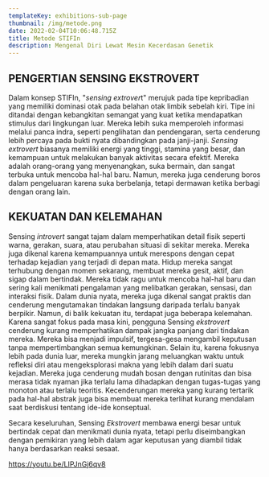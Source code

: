 ```yaml
---
templateKey: exhibitions-sub-page
thumbnail: /img/metode.png
date: 2022-02-04T10:06:48.715Z
title: Metode STIFIn
description: Mengenal Diri Lewat Mesin Kecerdasan Genetik
---
```


<!-- ![clay-images-15](/img/personal.png)

![clay-images-15](/img/familly.png) -->


## PENGERTIAN SENSING EKSTROVERT
Dalam konsep STIFIn, "*sensing extrover*t" merujuk pada tipe kepribadian yang memiliki dominasi otak pada belahan otak limbik sebelah kiri. Tipe ini ditandai dengan kebangkitan semangat yang kuat ketika mendapatkan stimulus dari lingkungan luar. Mereka lebih suka memperoleh informasi melalui panca indra, seperti penglihatan dan pendengaran, serta cenderung lebih percaya pada bukti nyata dibandingkan pada janji-janji. *Sensing extrovert* biasanya memiliki energi yang tinggi, stamina yang besar, dan kemampuan untuk melakukan banyak aktivitas secara efektif. Mereka adalah orang-orang yang menyenangkan, suka bermain, dan sangat terbuka untuk mencoba hal-hal baru. Namun, mereka juga cenderung boros dalam pengeluaran karena suka berbelanja, tetapi dermawan ketika berbagi dengan orang lain.

## KEKUATAN DAN KELEMAHAN 
Sensing *introvert* sangat tajam dalam memperhatikan detail fisik seperti warna, gerakan, suara, atau perubahan situasi di sekitar mereka. Mereka juga dikenal karena kemampuannya untuk merespons dengan cepat terhadap kejadian yang terjadi di depan mata. Hidup mereka sangat terhubung dengan momen sekarang, membuat mereka gesit, aktif, dan sigap dalam bertindak. Mereka tidak ragu untuk mencoba hal-hal baru dan sering kali menikmati pengalaman yang melibatkan gerakan, sensasi, dan interaksi fisik. Dalam dunia nyata, mereka juga dikenal sangat praktis dan cenderung mengutamakan tindakan langsung daripada terlalu banyak berpikir.
Namun, di balik kekuatan itu, terdapat juga beberapa kelemahan. Karena sangat fokus pada masa kini, pengguna Sensing *ekstrovert* cenderung kurang memperhatikan dampak jangka panjang dari tindakan mereka. Mereka bisa menjadi impulsif, tergesa-gesa mengambil keputusan tanpa mempertimbangkan semua kemungkinan. 
Selain itu, karena fokusnya lebih pada dunia luar, mereka mungkin jarang meluangkan waktu untuk refleksi diri atau mengeksplorasi makna yang lebih dalam dari suatu kejadian. Mereka juga cenderung mudah bosan dengan rutinitas dan bisa merasa tidak nyaman jika terlalu lama dihadapkan dengan tugas-tugas yang monoton atau terlalu teoritis. Kecenderungan mereka yang kurang tertarik pada hal-hal abstrak juga bisa membuat mereka terlihat kurang mendalam saat berdiskusi tentang ide-ide konseptual.

Secara keseluruhan, Sensing *Ekstrovert* membawa energi besar untuk bertindak cepat dan menikmati dunia nyata, tetapi perlu diseimbangkan dengan pemikiran yang lebih dalam agar keputusan yang diambil tidak hanya berdasarkan reaksi sesaat.

https://youtu.be/LIPJnGj6qv8
